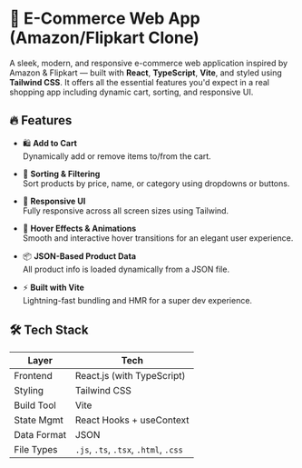 # 🛒 E-Commerce Web App (Amazon/Flipkart Clone)

A sleek, modern, and responsive e-commerce web application inspired by Amazon & Flipkart — built with **React**, **TypeScript**, **Vite**, and styled using **Tailwind CSS**. It offers all the essential features you'd expect in a real shopping app including dynamic cart, sorting, and responsive UI.

## 🔥 Features

- 🛍️ **Add to Cart**  
  Dynamically add or remove items to/from the cart.

- 🧮 **Sorting & Filtering**  
  Sort products by price, name, or category using dropdowns or buttons.

- 📱 **Responsive UI**  
  Fully responsive across all screen sizes using Tailwind.

- 💅 **Hover Effects & Animations**  
  Smooth and interactive hover transitions for an elegant user experience.

- 📦 **JSON-Based Product Data**  
  All product info is loaded dynamically from a JSON file.

- ⚡ **Built with Vite**  
  Lightning-fast bundling and HMR for a super dev experience.

## 🛠️ Tech Stack

| Layer         | Tech                         |
|---------------|------------------------------|
| Frontend      | React.js (with TypeScript)   |
| Styling       | Tailwind CSS                 |
| Build Tool    | Vite                         |
| State Mgmt    | React Hooks + useContext     |
| Data Format   | JSON                         |
| File Types    | `.js`, `.ts`, `.tsx`, `.html`, `.css` |

